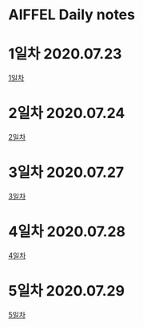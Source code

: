 AIFFEL Daily notes
=========

# 1일차 2020.07.23
[1일차](https://www.notion.so/bluecandle/AIFFEL-1-2020-07-23-28eef6bc4b544ebca6885c0600953460)

# 2일차 2020.07.24
[2일차](https://www.notion.so/bluecandle/AIFFEL-2-2020-07-24-326054b21f794065ac58cd4f70b9ba3f)

# 3일차 2020.07.27
[3일차](https://www.notion.so/bluecandle/AIFFEL-3-2020-07-27-f345447195cc43e6be6b26024cb7549a)

# 4일차 2020.07.28
[4일차](https://www.notion.so/bluecandle/AIFFEL_4-2020-07-28-e6b4be4727cd49608a5fb5fa436c14fa)

# 5일차 2020.07.29
[5일차](https://www.notion.so/bluecandle/AIFFEL_5-2020-07-29-37753e0302874da5acfa071a81e27b5c)
